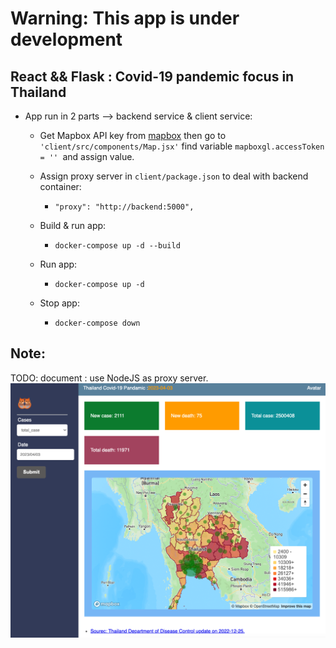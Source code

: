 # Warning: This app is under development

## React && Flask : Covid-19 pandemic focus in Thailand

- App run in 2 parts --> backend service & client service:

  - Get Mapbox API key from [mapbox](https://www.mapbox.com/) then go to `'client/src/components/Map.jsx'` find variable `mapboxgl.accessToken = '' `and assign value.

  - Assign proxy server in `client/package.json` to deal with backend container:

    - `"proxy": "http://backend:5000",`

  - Build & run app:

    - `docker-compose up -d --build`

  - Run app:

    - `docker-compose up -d`

  - Stop app:
    - `docker-compose down`

## Note:

TODO: document : use NodeJS as proxy server.
![Model](https://github.com/Suzanoo/thai-covid-react-flask/blob/main/client/src/public/img/img1.png)
